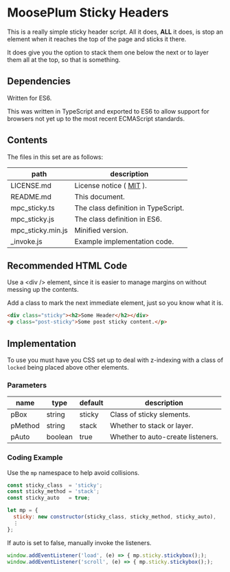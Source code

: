 # MoosePlum Sticky Headers

This is a really simple sticky header script. All it does, **ALL** it does, is stop an element when it reaches the top of the page and sticks it there.

It does give you the option to stack them one below the next or to layer them all at the top, so that is something.

## Dependencies

Written for ES6.

This was written in TypeScript and exported to ES6 to allow support for browsers not yet up to the most recent ECMAScript standards.

## Contents

The files in this set are as follows:

| path                | description
| ------------        | ------------
| LICENSE.md          | License notice ( [MIT](https://mit-license.org) ).
| README.md           | This document.
| mpc_sticky.ts       | The class definition in TypeScript.
| mpc_sticky.js       | The class definition in ES6.
| mpc_sticky.min.js   | Minified version.
| _invoke.js          | Example implementation code.

## Recommended HTML Code

Use a &lt;div /&gt; element, since it is easier to manage margins on without messing up the contents.

Add a class to mark the next immediate element, just so you know what it is.

```html
<div class="sticky"><h2>Some Header</h2></div>
<p class="post-sticky">Some post sticky content.</p>
```

## Implementation

To use you must have you CSS set up to deal with z-indexing with a class of `locked` being placed above other elements.

### Parameters

| name        | type        | default     | description
| ----------  | ----------  | ----------  | ----------
| pBox        | string      | sticky      | Class of sticky slements.
| pMethod     | string      | stack       | Whether to stack or layer.
| pAuto       | boolean     | true        | Whether to auto-create listeners.

### Coding Example

Use the `mp` namespace to help avoid collisions.

```js
const sticky_class  = 'sticky';
const sticky_method = 'stack';
const sticky_auto   = true;

let mp = {
  sticky: new constructor(sticky_class, sticky_method, sticky_auto),
  ⋮
};
```

If auto is set to false, manually invoke the listeners.

```js
window.addEventListener('load', (e) => { mp.sticky.stickybox(););
window.addEventListener('scroll', (e) => { mp.sticky.stickybox(););
```

